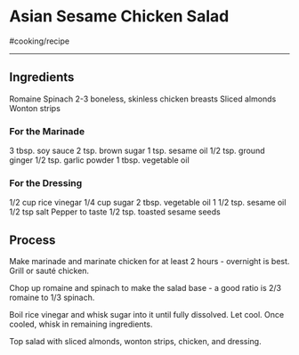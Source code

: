 # Asian Sesame Chicken Salad
#cooking/recipe
- - - -

## Ingredients
Romaine
Spinach
2-3 boneless, skinless chicken breasts
Sliced almonds
Wonton strips

### For the Marinade
3 tbsp. soy sauce
2 tsp. brown sugar
1 tsp. sesame oil
1/2 tsp. ground ginger
1/2 tsp. garlic powder
1 tbsp. vegetable oil

### For the Dressing
1/2 cup rice vinegar
1/4 cup sugar
2 tbsp. vegetable oil
1 1/2 tsp. sesame oil
1/2 tsp salt
Pepper to taste
1/2 tsp. toasted sesame seeds

## Process
Make marinade and marinate chicken for at least 2 hours - overnight is best. Grill or sauté chicken.

Chop up romaine and spinach to make the salad base - a good ratio is 2/3 romaine to 1/3 spinach.

Boil rice vinegar and whisk sugar into it until fully dissolved. Let cool. Once cooled, whisk in remaining ingredients.

Top salad with sliced almonds, wonton strips, chicken, and dressing.